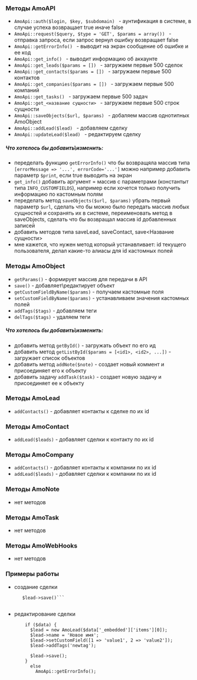 ### Методы AmoAPI

* ```AmoApi::auth($login, $key, $subdomain) ``` - аунтификация в системе, в случае успеха возвращает true иначе false
* ```AmoApi::request($query, $type = 'GET', $params = array()) ``` - отправка запроса, если запрос вернул ошибку возвращает false
* ```AmoApi::getErrorInfo() ``` - выводит на экран сообщение об ошибке и ее код
* ```AmoApi::get_info() ``` - выводит информацию об аккаунте
* ```AmoApi::get_leads($params = []) ``` - загружаем первые 500 сделок
* ```AmoApi::get_contacts($params = []) ``` - загружаем первые 500 контактов
* ```AmoApi::get_companies($params = []) ``` - загружаем первые 500 компаний
* ```AmoApi::get_tasks() ``` - загружаем первые 500 задач
* ```AmoApi::get_<название сущности> ``` - загружаем первые 500 строк сущности
* ```AmoApi::saveObjects($url, $params) ``` - добаляем массив однотипных AmoObject
* ```AmoApi::addLead($lead) ``` - добавляем сделку
* ```AmoApi::updateLead($lead) ``` - редактируем сделку

##### _Что хотелось бы добавить\изменить:_
* переделать функцию ```getErrorInfo()``` что бы возвращяла массив типа ```[errorMessage => '...', errorCode='...']``` можно например добавить параметр ```$print```, если true выводить на экран
* ```get_info()``` добавить аргумент = массив с параметрами (константыт типа ```INFO_CUSTOMFIELDS```), например если хочется только получить информацию по кастомным полям
* переделать метод ```saveObjects($url, $params)``` убрать первый параметр ```$url```, сделать что бы можно было передать массив любых сущностей и сохранять их в системе, переименовать метод в saveObjects, сделать что бы возвращал массив id добавленных записей
* добавить методов типа saveLead, saveContact, save<Название сущности>
* мне кажется, что нужен метод который устанавливает: id текущего пользователя, делал какие-то алиасы для id кастомных полей


### Методы AmoObject

* ```getParams()``` - формирует массив для передачи в API
* ```save()``` - добавляет\редактирует объект
* ```getCustomFieldByName($params)``` - получаем кастомные поля
* ```setCustomFieldByName($params)``` - устанавливаем значения кастомных полей
* ```addTags($tags)``` - добавляем теги
* ```delTags($tags)``` - удаляем теги

##### _Что хотелось бы добавить\изменить:_
* добавить метод ```getById()``` - загружать объект по его ид 
* добавить метод ```getListById($params = [<id1>, <id2>, ...])``` - загружает список объектов
* добавить метод ```addNote($note)``` - создает новый коммент и присоединяет его к объекту
* добавить задачу ```addTask($task)``` - создает новую задачу и присоединяет ее к объекту

### Методы AmoLead

* ```addContacts()``` - добавляет контакты к сделке по их id

### Методы AmoContact

* ```addLead($leads)``` - добавляет сделки к контакту по их id

### Методы AmoCompany

* ```addContacts()``` - добавляет контакты к компании по их id
* ```addLead($leads)``` - добавляет сделки к компании по их id

### Методы AmoNote

* нет методов

### Методы AmoTask

* нет методов

### Методы AmoWebHooks

* нет методов

### Примеры работы

* создание сделки
  ```$lead = new AmoLead(['name' => 'Новая сделка', 'sale' => 5000]);
     $lead->save()```
     
* редактирование сделки
  ``` $data = AmoApi::get_leads();
      if ($data) {
        $lead = new AmoLead($data['_embedded']['items'][0]);
        $lead->name = 'Новое имя';
        $lead->setCustomField([1 => 'value1', 2 => 'value2']);
        $lead->addTags('newtag');
        
        $lead->save();
      }
        else
          AmoApi::getErrorInfo();
